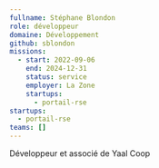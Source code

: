 ```yaml
---
fullname: Stéphane Blondon
role: développeur
domaine: Développement
github: sblondon
missions:
  - start: 2022-09-06
    end: 2024-12-31
    status: service
    employer: La Zone
    startups:
      - portail-rse
startups:
  - portail-rse
teams: []
---
```

Développeur et associé de Yaal Coop